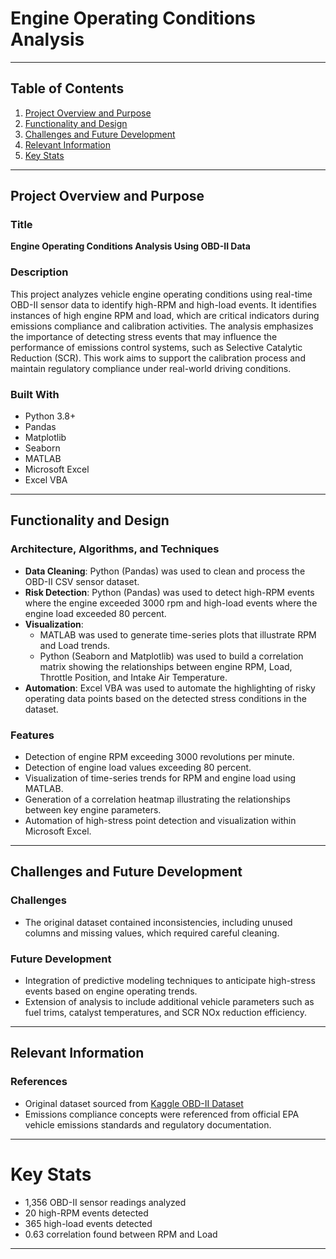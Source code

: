 # Engine Operating Conditions Analysis

---

## Table of Contents
1. [Project Overview and Purpose](#project-overview-and-purpose)
2. [Functionality and Design](#functionality-and-design)
3. [Challenges and Future Development](#challenges-and-future-development)
4. [Relevant Information](#relevant-information)
5. [Key Stats](#key-stats)

---

## Project Overview and Purpose

### Title
**Engine Operating Conditions Analysis Using OBD-II Data**

### Description
This project analyzes vehicle engine operating conditions using real-time OBD-II sensor data to identify high-RPM and high-load events. It identifies instances of high engine RPM and load, which are critical indicators during emissions compliance and calibration activities. The analysis emphasizes the importance of detecting stress events that may influence the performance of emissions control systems, such as Selective Catalytic Reduction (SCR). This work aims to support the calibration process and maintain regulatory compliance under real-world driving conditions.

### Built With
- Python 3.8+
- Pandas
- Matplotlib
- Seaborn
- MATLAB 
- Microsoft Excel
- Excel VBA

---

## Functionality and Design

### Architecture, Algorithms, and Techniques
- **Data Cleaning**: Python (Pandas) was used to clean and process the OBD-II CSV sensor dataset. 
- **Risk Detection**: Python (Pandas) was used to detect high-RPM events where the engine exceeded 3000 rpm and high-load events where the engine load exceeded 80 percent.
- **Visualization**:
  - MATLAB was used to generate time-series plots that illustrate RPM and Load trends.
  - Python (Seaborn and Matplotlib) was used to build a correlation matrix showing the relationships between engine RPM, Load, Throttle Position, and Intake Air Temperature.
- **Automation**: Excel VBA was used to automate the highlighting of risky operating data points based on the detected stress conditions in the dataset.

### Features
- Detection of engine RPM exceeding 3000 revolutions per minute.
- Detection of engine load values exceeding 80 percent.
- Visualization of time-series trends for RPM and engine load using MATLAB.
- Generation of a correlation heatmap illustrating the relationships between key engine parameters.
- Automation of high-stress point detection and visualization within Microsoft Excel.

---

## Challenges and Future Development

### Challenges
- The original dataset contained inconsistencies, including unused columns and missing values, which required careful cleaning.

### Future Development
- Integration of predictive modeling techniques to anticipate high-stress events based on engine operating trends.
- Extension of analysis to include additional vehicle parameters such as fuel trims, catalyst temperatures, and SCR NOx reduction efficiency.

---

## Relevant Information

### References
- Original dataset sourced from [Kaggle OBD-II Dataset](https://www.kaggle.com/datasets/vbandaru/data-from-obd-on-board-diagnostics)
- Emissions compliance concepts were referenced from official EPA vehicle emissions standards and regulatory documentation.

---

# Key Stats
- 1,356 OBD-II sensor readings analyzed
- 20 high-RPM events detected
- 365 high-load events detected
- 0.63 correlation found between RPM and Load

---

